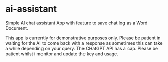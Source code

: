 # ai-assistant
Simple AI chat assistant App with feature to save chat log as a Word Document.

This app is currently for demonstrative purposes only. Please be patient in waiting for the AI to come back with a response as sometimes this can take a while depending on your query.
The CHatGPT API has a cap. Please be patient whilst i monitor and update the key and usage.

